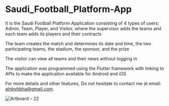 # Saudi_Football_Platform-App

It is the Saudi Football Platform Application consisting of 4 types of users: Admin, Team, Player, and Visitor, where the supervisor adds the teams and each team adds its players and their contracts

The team creates the match and determines its date and time, the two participating teams, the stadium, the sponsor, and the prize

The visitor can view all teams and their news without logging in

The application was programmed using the Flutter framework with linking to APIs to make the application available for Android and iOS

For more details and other features, Do not hesitate to contact me at email: alnbyhbha@gmail.com.

![Artboard – 22](https://github.com/BahaaAlnabeeh/Saudi_Football_Platform-App/assets/42490211/1ff60944-a065-442a-9922-dd2d012d463b)
